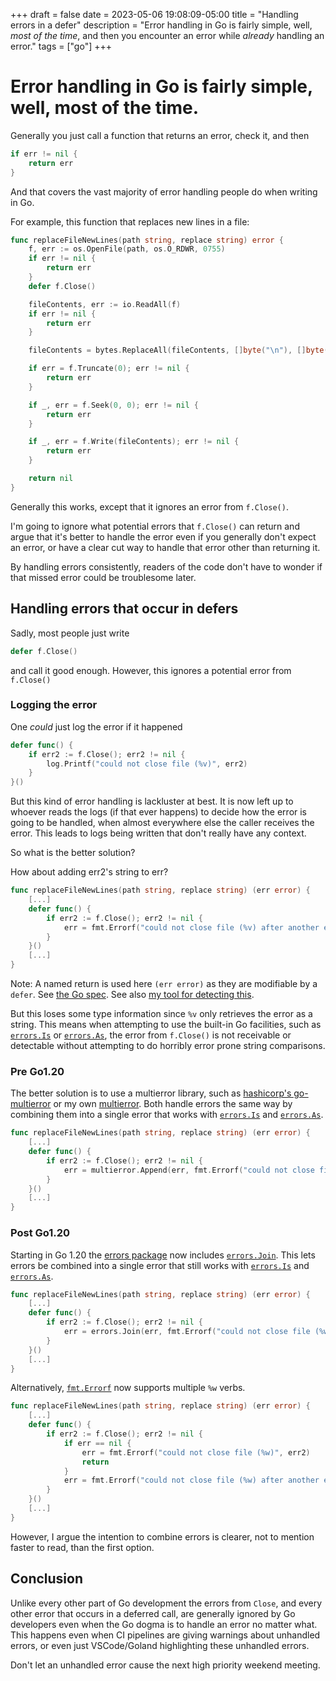 +++ 
draft = false
date = 2023-05-06 19:08:09-05:00
title = "Handling errors in a defer"
description = "Error handling in Go is fairly simple, well, *most of the time*, and then you encounter an error while *already* handling an error."
tags = ["go"]
+++

# Error handling in Go is fairly simple, well, most of the time.
Generally you just call a function that returns an error, check it, and then 
``` go
if err != nil { 
	return err 
}
```

And that covers the vast majority of error handling people do when writing in Go. 

For example, this function that replaces new lines in a file:

```go
func replaceFileNewLines(path string, replace string) error {
	f, err := os.OpenFile(path, os.O_RDWR, 0755)
	if err != nil {
		return err
	}
	defer f.Close()

	fileContents, err := io.ReadAll(f)
	if err != nil {
		return err
	}

	fileContents = bytes.ReplaceAll(fileContents, []byte("\n"), []byte(replace))

	if err = f.Truncate(0); err != nil {
		return err
	}

	if _, err = f.Seek(0, 0); err != nil {
		return err
	}

	if _, err = f.Write(fileContents); err != nil {
		return err
	}

	return nil
}
```

Generally this works, except that it ignores an error from `f.Close()`.

I'm going to ignore what potential errors that `f.Close()` can return and argue that it's better to handle the 
error even if you generally don't expect an error, or have a clear cut way to handle that error other than returning it.

By handling errors consistently, readers of the code don't have to wonder if that missed error could be troublesome later.

## Handling errors that occur in defers
Sadly, most people just write

```go
defer f.Close()
```

and call it good enough. However, this ignores a potential error from `f.Close()`

### Logging the error

One *could* just log the error if it happened

```go
defer func() {
	if err2 := f.Close(); err2 != nil {
		log.Printf("could not close file (%v)", err2)
	}
}()
```

But this kind of error handling is lackluster at best. It is now left up to whoever reads the logs (if that ever happens) to decide how the error is going to be handled, when almost everywhere else the caller receives the error. This leads to logs being written that don't really have any context.

So what is the better solution?

How about adding err2's string to err?

```go
func replaceFileNewLines(path string, replace string) (err error) {
	[...]
	defer func() {
        if err2 := f.Close(); err2 != nil {
            err = fmt.Errorf("could not close file (%v) after another error occurred (%w)", err2, err)
        }
    }()
    [...]
}
```

Note: A named return is used here `(err error)` as they are modifiable by a `defer`. See [the Go spec](https://go.dev/ref/spec#Defer_statements). See also [my tool for detecting this](https://github.com/simplylib/defermodafterreturn).

But this loses some type information since `%v` only retrieves the error as a string. This means when attempting to use the built-in Go facilities, such as [`errors.Is`](https://pkg.go.dev/errors#Is) or [`errors.As`](https://pkg.go.dev/errors#As), the error from `f.Close()` is not receivable or detectable without attempting to do horribly error prone string comparisons.

### Pre Go1.20

The better solution is to use a multierror library, such as [hashicorp's go-multierror](https://github.com/hashicorp/go-multierror) or my own [multierror](https://github.com/simplylib/multierror). Both handle errors the same way by combining them into a single error that works with [`errors.Is`](https://pkg.go.dev/errors#Is) and [`errors.As`](https://pkg.go.dev/errors#As).

```go
func replaceFileNewLines(path string, replace string) (err error) {
	[...]
    defer func() {
        if err2 := f.Close(); err2 != nil {
            err = multierror.Append(err, fmt.Errorf("could not close file (%w)", err2))
        }
    }()
    [...]
}
```

### Post Go1.20

Starting in Go 1.20 the [errors package](https://pkg.go.dev/errors) now includes [`errors.Join`](https://pkg.go.dev/errors#Join). This lets errors be combined into a single error that still works with [`errors.Is`](https://pkg.go.dev/errors#Is) and [`errors.As`](https://pkg.go.dev/errors#As).


```go
func replaceFileNewLines(path string, replace string) (err error) {
    [...]
	defer func() {
        if err2 := f.Close(); err2 != nil {
            err = errors.Join(err, fmt.Errorf("could not close file (%w)", err2))
        }
    }()
    [...]
}
```

Alternatively, [`fmt.Errorf`](https://pkg.go.dev/fmt#Errorf) now supports multiple `%w` verbs.

```go
func replaceFileNewLines(path string, replace string) (err error) {
    [...]
	defer func() {
        if err2 := f.Close(); err2 != nil {
            if err == nil {
                err = fmt.Errorf("could not close file (%w)", err2)
                return
            }
            err = fmt.Errorf("could not close file (%w) after another error occurred (%w)", err2, err)
        }
    }()
    [...]
}
```

However, I argue the intention to combine errors is clearer, not to mention faster to read, than the first option.

## Conclusion
Unlike every other part of Go development the errors from `Close`, and every other error that occurs in a deferred call, are generally ignored by Go developers even when the Go dogma is to handle an error no matter what. This happens even when CI pipelines are giving warnings about unhandled errors, or even just VSCode/Goland highlighting these unhandled errors. 

Don't let an unhandled error cause the next high priority weekend meeting.
